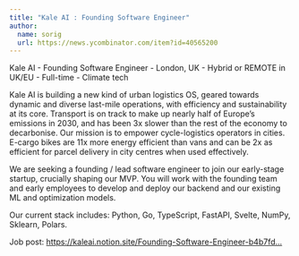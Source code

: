 ```yaml
---
title: "Kale AI : Founding Software Engineer"
author:
  name: sorig
  url: https://news.ycombinator.com/item?id=40565200
---
```

Kale AI - Founding Software Engineer - London, UK - Hybrid or REMOTE in UK&#x2F;EU - Full-time - Climate tech

Kale AI is building a new kind of urban logistics OS, geared towards dynamic and diverse last-mile operations, with efficiency and sustainability at its core. Transport is on track to make up nearly half of Europe’s emissions in 2030, and has been 3x slower than the rest of the economy to decarbonise. Our mission is to empower cycle-logistics operators in cities. E-cargo bikes are 11x more energy efficient than vans and can be 2x as efficient for parcel delivery in city centres when used effectively.

We are seeking a founding &#x2F; lead software engineer to join our early-stage startup, crucially shaping our MVP. You will work with the founding team and early employees to develop and deploy our backend and our existing ML and optimization models.

Our current stack includes: Python, Go, TypeScript, FastAPI, Svelte, NumPy, Sklearn, Polars.

Job post: <a href="https:&#x2F;&#x2F;kaleai.notion.site&#x2F;Founding-Software-Engineer-b4b7fdb860834248b019dfa55ca8a5c2" rel="nofollow">https:&#x2F;&#x2F;kaleai.notion.site&#x2F;Founding-Software-Engineer-b4b7fd...</a>
